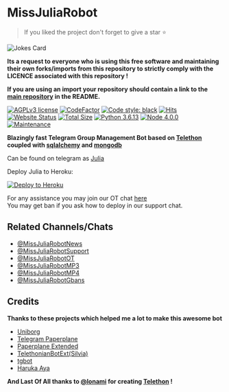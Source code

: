 # MissJuliaRobot 

> If you liked the project don't forget to give a star ⭐️

![Jokes Card](https://readme-jokes.vercel.app/api)

**Its a request to everyone who is using this free software and maintaining their own forks/imports from this repository to strictly comply with the LICENCE associated with this repository !**

**If you are using an import your repository should contain a link to the [main repository](https://github.com/MissJuliaRobot/MissJuliaRobot) in the README.**

[![AGPLv3 license](https://img.shields.io/github/license/MissJuliaRobot/MissJuliaRobot?color=red)](https://www.gnu.org/licenses/agpl-3.0.en.html)
[![CodeFactor](https://www.codefactor.io/repository/github/missjuliarobot/missjuliarobot/badge)](https://www.codefactor.io/repository/github/missjuliarobot/missjuliarobot)
[![Code style: black](https://img.shields.io/badge/code%20style-black-000000.svg)](https://github.com/psf/black)
[![Hits](https://hits.seeyoufarm.com/api/count/incr/badge.svg?url=https%3A%2F%2Fgithub.com%2FMissJuliaRobot%2FMissJuliaRobot&count_bg=%2379C83D&title_bg=%23555555&icon=&icon_color=%23E7E7E7&title=hits&edge_flat=false)](https://github.com/MissJuliaRobot/MissJuliaRobot)
[![Website Status](https://img.shields.io/website-up-down-green-red/https/missjuliarobot.herokuapp.com.svg?label=website)](https://missjuliarobot.herokuapp.com)
[![Total Size](https://github-size-badge.herokuapp.com/MissJuliaRobot/MissJuliaRobot.svg)](https://github.com/MissJuliaRobot/MissJuliaRobot)
[![Python 3.6.13](https://img.shields.io/badge/python-3.6.13-blue.svg)](https://www.python.org/downloads/release/python-3613/)
[![Node 4.0.0](https://img.shields.io/badge/node-4.0.0-pink)](https://nodejs.org/en/blog/release/v4.0.0/)
[![Maintenance](https://img.shields.io/badge/maintained-yes-yellow.svg)](https://github.com/MissJuliaRobot/MissJuliaRobot)

**Blazingly fast Telegram Group Management Bot based on [Telethon](https://github.com/LonamiWebs/Telethon) coupled with [sqlalchemy](https://github.com/sqlalchemy/sqlalchemy) and [mongodb](https://github.com/mongodb/mongo)**

Can be found on telegram as [Julia](https://t.me/MissJuliaRobot)

Deploy Julia to Heroku:

<p align="left"><a href="https://heroku.com/deploy?template=https://github.com/MissJuliaRobot/MissJuliaRobot/tree/master"> <img src="https://www.herokucdn.com/deploy/button.svg" alt="Deploy to Heroku" /></a></p>

For any assistance you may join our OT chat [here](https://t.me/MissJuliaRobotOT)<br />
You may get ban if you ask how to deploy in our support chat.

## Related Channels/Chats 
- [@MissJuliaRobotNews](https://t.me/MissJuliaRobotNews)
- [@MissJuliaRobotSupport](https://t.me/MissJuliaRobotSupport)
- [@MissJuliaRobotOT](https://t.me/MissJuliaRobotOT)
- [@MissJuliaRobotMP3](https://t.me/MissJuliaRobotMP3)
- [@MissJuliaRobotMP4](https://t.me/MissJuliaRobotMP4)
- [@MissJuliaRobotGbans](https://t.me/MissJuliaRobotGbans)

## Credits
**Thanks to these projects which helped me a lot to make this awesome bot**

- [Uniborg](https://github.com/SpEcHiDe/UniBorg)<br />
- [Telegram Paperplane](https://github.com/RaphielGang/Telegram-Paperplane)<br />
- [Paperplane Extended](https://github.com/AvinashReddy3108/PaperplaneExtended)<br />
- [TelethonianBotExt(Silvia)](https://github.com/Lonami/TelethonianBotExt)<br />
- [tgbot](https://github.com/PaulSonOfLars/tgbot)<br />
- [Haruka Aya](https://gitlab.com/HarukaNetwork/OSS/HarukaAya)

**And Last Of All thanks to [@lonami](http://t.me/lonami) for creating [Telethon](https://github.com/LonamiWebs/Telethon) !**
